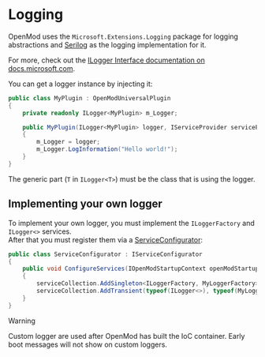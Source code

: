 # Logging

OpenMod uses the `Microsoft.Extensions.Logging` package for logging abstractions and [Serilog](https://serilog.net/) as the logging implementation for it.

For more, check out the [ILogger Interface documentation on docs.microsoft.com](https://docs.microsoft.com/en-us/dotnet/api/microsoft.extensions.logging.ilogger?view=dotnet-plat-ext-3.1). 

You can get a logger instance by injecting it:
```c#
public class MyPlugin : OpenModUniversalPlugin
{
    private readonly ILogger<MyPlugin> m_Logger; 

    public MyPlugin(ILogger<MyPlugin> logger, IServiceProvider serviceProvider) : base(serviceProvider)
    {
        m_Logger = logger;
        m_Logger.LogInformation("Hello world!");
    }
}
```

The generic part (`T` in `ILogger<T>`) must be the class that is using the logger.

## Implementing your own logger
To implement your own logger, you must implement the `ILoggerFactory` and `ILogger<>` services.  
After that you must register them via a [ServiceConfigurator](services.md):
```c#
public class ServiceConfigurator : IServiceConfigurator
{
    public void ConfigureServices(IOpenModStartupContext openModStartupContext, IServiceCollection serviceCollection)
    {
        serviceCollection.AddSingleton<ILoggerFactory, MyLoggerFactory>();
        serviceCollection.AddTransient(typeof(ILogger<>), typeof(MyLogger<>)(); // must be transient
    }
}
```

> [!WARNING]
> Custom logger are used after OpenMod has built the IoC container. Early boot messages will not show on custom loggers.